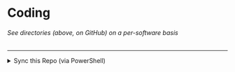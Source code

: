 # Coding
###### See directories (above, on GitHub) on a per-software basis

***
<details><summary>Sync this Repo (via PowerShell)</summary>
<p>

```
<#>Copy->Paste->Run this line of code in PowerShell<#> $GithubOwner="mcavallo-git"; $GithubRepo="Coding"; Write-Host "Task - Sync local git repository to origin `"https://github.com/${GithubOwner}/${GithubRepo}.git`"..." -ForegroundColor Green; If (Test-Path "${HOME}/${GithubRepo}") { Set-Location "${HOME}/${GithubRepo}"; git reset --hard "origin/master"; git pull; } Else { Set-Location "${HOME}"; git clone "https://github.com/${GithubOwner}/${GithubRepo}.git"; } . "${HOME}/${GithubRepo}/powershell/_WindowsPowerShell/Modules/ImportModules.ps1"; Write-Host "`nPass - PowerShell Modules Synchronized`n" -ForegroundColor Cyan;
```

##### Step-by-Step Instructions
* Select the entire line of code (via triple-left-mouseclick on the line of code)
* Copy the selected code (via Ctrl+C)
* Open PowerShell (via Start-Menu keypress -> type 'PowerShell' -> select 'Windows PowerShell' via left-mouseclick or Enter keypress)
* Paste the line of code into the terminal (via Ctrl+V or via right-mouseclick)
* Run the pasted line of code (via Enter keypress)

</p>
</details>
